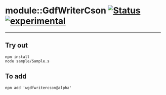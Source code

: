 
# module::GdfWriterCson  [![Status](https://github.com/Wandalen/wGdfWriterCson/workflows/Publish/badge.svg)](https://github.com/Wandalen/wGdfWriterCson/actions?query=workflow%3APublish) [![experimental](https://img.shields.io/badge/stability-experimental-orange.svg)](https://github.com/emersion/stability-badges#experimental)

___

## Try out
```
npm install
node sample/Sample.s
```

## To add
```
npm add 'wgdfwritercson@alpha'
```


